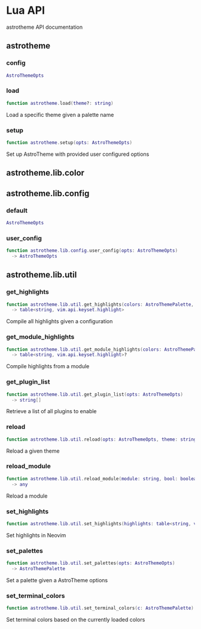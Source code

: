 # Lua API

astrotheme API documentation

## astrotheme

### config


```lua
AstroThemeOpts
```

### load


```lua
function astrotheme.load(theme?: string)
```

 Load a specific theme given a palette name

### setup


```lua
function astrotheme.setup(opts: AstroThemeOpts)
```

 Set up AstroTheme with provided user configured options


## astrotheme.lib.color


## astrotheme.lib.config

### default


```lua
AstroThemeOpts
```

### user_config


```lua
function astrotheme.lib.config.user_config(opts: AstroThemeOpts)
  -> AstroThemeOpts
```


## astrotheme.lib.util

### get_highlights


```lua
function astrotheme.lib.util.get_highlights(colors: AstroThemePalette, opts: AstroThemeOpts)
  -> table<string, vim.api.keyset.highlight>
```

 Compile all highlights given a configuration

### get_module_highlights


```lua
function astrotheme.lib.util.get_module_highlights(colors: AstroThemePalette, opts: AstroThemeOpts, module: string)
  -> table<string, vim.api.keyset.highlight>?
```

 Compile highlights from a module

### get_plugin_list


```lua
function astrotheme.lib.util.get_plugin_list(opts: AstroThemeOpts)
  -> string[]
```

 Retrieve a list of all plugins to enable

### reload


```lua
function astrotheme.lib.util.reload(opts: AstroThemeOpts, theme: string)
```

 Reload a given theme

### reload_module


```lua
function astrotheme.lib.util.reload_module(module: string, bool: boolean)
  -> any
```

 Reload a module

### set_highlights


```lua
function astrotheme.lib.util.set_highlights(highlights: table<string, vim.api.keyset.highlight>)
```

 Set highlights in Neovim

### set_palettes


```lua
function astrotheme.lib.util.set_palettes(opts: AstroThemeOpts)
  -> AstroThemePalette
```

 Set a palette given a AstroTheme options

### set_terminal_colors


```lua
function astrotheme.lib.util.set_terminal_colors(c: AstroThemePalette)
```

 Set terminal colors based on the currently loaded colors


